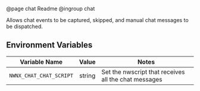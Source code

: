 @page chat Readme
@ingroup chat

Allows chat events to be captured, skipped, and manual chat messages to be dispatched.

## Environment Variables

| Variable Name | Value | Notes |
| ------------- | :---: | ----- |
| `NWNX_CHAT_CHAT_SCRIPT` | string | Set the nwscript that receives all the chat messages
